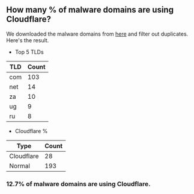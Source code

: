 ## How many % of malware domains are using Cloudflare?


We downloaded the malware domains from [here](https://urlhaus.abuse.ch) and filter out duplicates.
Here's the result.


[//]: # (start replacement)


- Top 5 TLDs

| TLD | Count |
| --- | --- |
| com | 103 |
| net | 14 |
| za | 10 |
| ug | 9 |
| ru | 8 |


- Cloudflare %

| Type | Count |
| --- | --- |
| Cloudflare | 28 |
| Normal | 193 |


### 12.7% of malware domains are using Cloudflare.